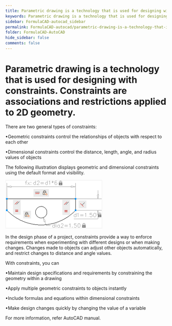 ```yaml
---
title: Parametric drawing is a technology that is used for designing with constraints. Constraints are associations and restrictions applied to 2D geometry.
keywords: Parametric drawing is a technology that is used for designing with constraints. Constraints are associations and restrictions applied to 2D geometry.
sidebar: FormulaCAD-autocad_sidebar
permalink: FormulaCAD-autocad/parametric-drawing-is-a-technology-that-is-used-for-designing-with-constraints.-constraints-are-associations-and-restrictions-applied-to-2D-geometry.html
folder: FormulaCAD-AutoCAD
hide_sidebar: false
comments: false
---
```

# Parametric drawing is a technology that is used for designing with constraints. Constraints are associations and restrictions applied to 2D geometry.

There are two general types of constraints:

•Geometric constraints control the relationships of objects with respect to each other

•Dimensional constraints control the distance, length, angle, and radius values of objects

The following illustration displays geometric and dimensional constraints using the default format and visibility.

![](/images/parametric-drawing.png)

In the design phase of a project, constraints provide a way to enforce requirements when experimenting with different designs or when making changes. Changes made to objects can adjust other objects automatically, and restrict changes to distance and angle values.

With constraints, you can

•Maintain design specifications and requirements by constraining the geometry within a drawing

•Apply multiple geometric constraints to objects instantly

•Include formulas and equations within dimensional constraints

•Make design changes quickly by changing the value of a variable



For more information, refer AutoCAD manual.



